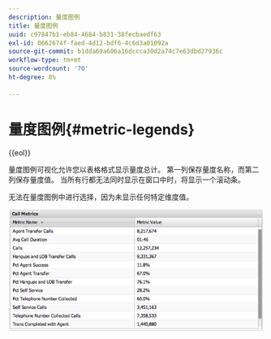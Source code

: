 ```yaml
---
description: 量度图例
title: 量度图例
uuid: c97847b1-eb84-4684-b831-38fecbaedf63
exl-id: 0662674f-faed-4d12-bdf6-4c6d3a01092a
source-git-commit: b1dda69a606a16dccca30d2a74c7e63dbd27936c
workflow-type: tm+mt
source-wordcount: '70'
ht-degree: 8%

---
```


# 量度图例{#metric-legends}

{{eol}}

量度图例可视化允许您以表格格式显示量度总计。 第一列保存量度名称，而第二列保存量度值。 当所有行都无法同时显示在窗口中时，将显示一个滚动条。

无法在量度图例中进行选择，因为未显示任何特定维度值。

![](assets/metric_legend.png)
